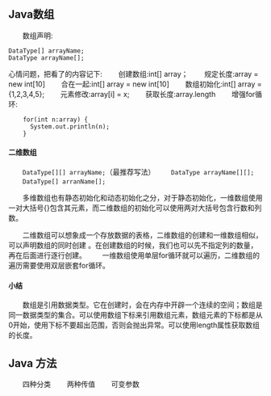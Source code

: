 ## Java数组
&emsp;&emsp;数组声明:
```
DataType[] arrayName;
DataType arrayName[];
```
心情问题，把看了的内容记下:
&emsp;&emsp;创建数组:int[] array；
&emsp;&emsp;规定长度:array = new int[10]
&emsp;&emsp;合在一起:int[] array = new int[10]
&emsp;&emsp;数组初始化:int[] array = {1,2,3,4,5};
&emsp;&emsp;元素修改:array[i] = x;
&emsp;&emsp;获取长度:array.length
&emsp;&emsp;增强for循环:
```
    for(int n:array) {
      System.out.println(n);
    }
```

#### 二维数组
&emsp;&emsp;`DataType[][] arrayName;`（最推荐写法）
&emsp;&emsp;`DataType arrayName[][];`
&emsp;&emsp;`DataType[] arranName[];`

&emsp;&emsp;多维数组也有静态初始化和动态初始化之分，对于静态初始化，一维数组使用一对大括号{}包含其元素，而二维数组的初始化可以使用两对大括号包含行数和列数。

&emsp;&emsp;二维数组可以想象成一个存放数据的表格，二维数组的创建和一维数组相似，可以声明数组的同时创建
。在创建数组的时候，我们也可以先不指定列的数量，再在后面进行逐行创建。
&emsp;&emsp;一维数组使用单层for循环就可以遍历，二维数组的遍历需要使用双层嵌套for循环。

#### 小结
&emsp;&emsp;数组是引用数据类型。它在创建时，会在内存中开辟一个连续的空间；数组是同一数据类型的集合。可以使用数组下标来引用数组元素，数组元素的下标都是从0开始，使用下标不要超出范围，否则会抛出异常。可以使用length属性获取数组的长度。

## Java 方法
&emsp;&emsp;四种分类
&emsp;&emsp;两种传值
&emsp;&emsp;可变参数